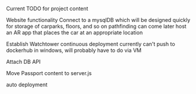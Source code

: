 Current TODO for project content

Website functionality
    Connect to a mysqlDB which will be designed quickly for storage of carparks, floors, and so on
    pathfinding can come later
    host an AR app that places the car at an appropriate location

Establish Watchtower continuous deployment
    currently can't push to dockerhub in windows, will probably have to do via VM

Attach DB API

Move Passport content to server.js

auto deployment 